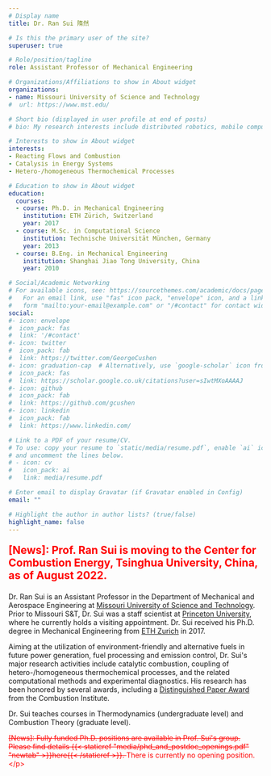```yaml
---
# Display name
title: Dr. Ran Sui 隋然

# Is this the primary user of the site?
superuser: true

# Role/position/tagline
role: Assistant Professor of Mechanical Engineering

# Organizations/Affiliations to show in About widget
organizations:
- name: Missouri University of Science and Technology
#  url: https://www.mst.edu/

# Short bio (displayed in user profile at end of posts)
# bio: My research interests include distributed robotics, mobile computing and programmable matter.

# Interests to show in About widget
interests:
- Reacting Flows and Combustion
- Catalysis in Energy Systems
- Hetero-/homogeneous Thermochemical Processes

# Education to show in About widget
education:
  courses:
  - course: Ph.D. in Mechanical Engineering
    institution: ETH Zürich, Switzerland
    year: 2017
  - course: M.Sc. in Computational Science
    institution: Technische Universität München, Germany
    year: 2013
  - course: B.Eng. in Mechanical Engineering
    institution: Shanghai Jiao Tong University, China
    year: 2010

# Social/Academic Networking
# For available icons, see: https://sourcethemes.com/academic/docs/page-builder/#icons
#   For an email link, use "fas" icon pack, "envelope" icon, and a link in the
#   form "mailto:your-email@example.com" or "/#contact" for contact widget.
social:
#- icon: envelope
#  icon_pack: fas
#  link: '/#contact'
#- icon: twitter
#  icon_pack: fab
#  link: https://twitter.com/GeorgeCushen
#- icon: graduation-cap  # Alternatively, use `google-scholar` icon from `ai` icon pack
#  icon_pack: fas
#  link: https://scholar.google.co.uk/citations?user=sIwtMXoAAAAJ
#- icon: github
#  icon_pack: fab
#  link: https://github.com/gcushen
#- icon: linkedin
#  icon_pack: fab
#  link: https://www.linkedin.com/

# Link to a PDF of your resume/CV.
# To use: copy your resume to `static/media/resume.pdf`, enable `ai` icons in `params.toml`, 
# and uncomment the lines below.
# - icon: cv
#   icon_pack: ai
#   link: media/resume.pdf

# Enter email to display Gravatar (if Gravatar enabled in Config)
email: ""

# Highlight the author in author lists? (true/false)
highlight_name: false
---
```

<b> <p style="font-size:150%; color:red"> [News]: Prof. Ran Sui is moving to the Center for Combustion Energy, Tsinghua University, China, as of August 2022. </p> </b>


Dr. Ran Sui is an Assistant Professor in the Department of Mechanical and Aerospace Engineering at [Missouri University of Science and Technology](https://www.mst.edu/). Prior to Missouri S&T, Dr. Sui was a staff scientist at [Princeton University](https://www.princeton.edu/), where he currently holds a visiting appointment. Dr. Sui received his Ph.D. degree in Mechanical Engineering from [ETH Zurich](https://ethz.ch/en.html) in 2017.

Aiming at the utilization of environment-friendly and alternative fuels in future power generation, fuel processing and emission control, Dr. Sui's major research activities include catalytic combustion, coupling of hetero-/homogeneous thermochemical processes, and the related computational methods and experimental diagnostics. His research has been honored by several awards, including a [Distinguished Paper Award](https://www.combustioninstitute.org/news/advancements-in-combustion/2017-distinguished-paper-awarded-novel-combustion-concepts-technologies-and-systems/) from the Combustion Institute.

Dr. Sui teaches courses in Thermodynamics (undergraduate level) and Combustion Theory (graduate level).

<strike> <p style="color:red">[News]: Fully funded Ph.D. positions are available in Prof. Sui's group. Please find details {{< staticref "media/phd_and_postdoc_openings.pdf" "newtab" >}}here{{< /staticref >}}. </strike> There is currently no opening position.\</p>
  
<!-- Global site tag (gtag.js) - Google Analytics -->
<script async src="https://www.googletagmanager.com/gtag/js?id=UA-113204203-1"></script>
<script>
  window.dataLayer = window.dataLayer || [];
  function gtag(){dataLayer.push(arguments);}
  gtag('js', new Date());

  gtag('config', 'UA-113204203-1');
</script>

